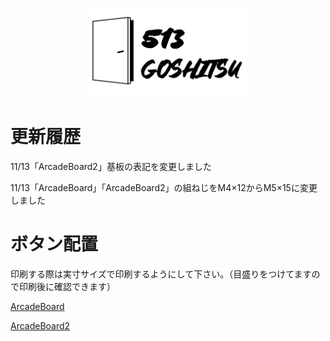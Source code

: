 <p align="center">
<img src="https://github.com/513goshitsu/ArcadeBoard/blob/main/img/logo1.png?raw=true" width="50%">
</p>

# 更新履歴
11/13「ArcadeBoard2」基板の表記を変更しました

11/13「ArcadeBoard」「ArcadeBoard2」の組ねじをM4×12からM5×15に変更しました

# ボタン配置

印刷する際は実寸サイズで印刷するようにして下さい。（目盛りをつけてますので印刷後に確認できます）

[ArcadeBoard](https://github.com/513goshitsu/ArcadeBoard/blob/main/ArcadeBoard.pdf)

[ArcadeBoard2](https://github.com/513goshitsu/ArcadeBoard/blob/main/ArcadeBoard2.pdf)

